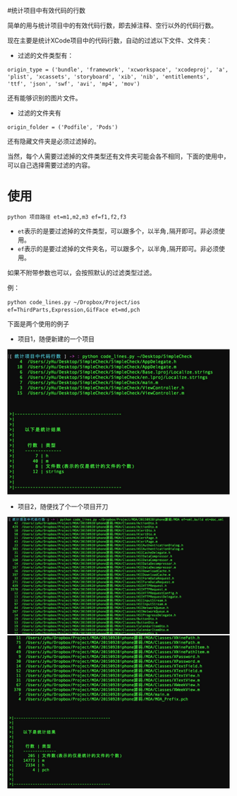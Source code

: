 #统计项目中有效代码的行数

简单的用与统计项目中的有效代码行数，即去掉注释、空行以外的代码行数。

现在主要是统计XCode项目中的代码行数，自动的过滤以下文件、文件夹：

* 过滤的文件类型有：

```
origin_type = ('bundle', 'framework', 'xcworkspace', 'xcodeproj', 'a', 'plist', 'xcassets', 'storyboard', 'xib', 'nib', 'entitlements', 'ttf', 'json', 'swf', 'avi', 'mp4', 'mov')
```

还有能够识别的图片文件。

* 过滤的文件夹有

```
origin_folder = ('Podfile', 'Pods')
```

还有隐藏文件夹是必须过滤掉的。


当然，每个人需要过滤掉的文件类型还有文件夹可能会各不相同，下面的使用中，可以自己选择需要过滤的内容。


# 使用

`python 项目路径 et=m1,m2,m3 ef=f1,f2,f3`

* `et`表示的是要过滤掉的文件类型，可以跟多个，以半角`,`隔开即可。非必须使用。
* `ef`表示的是要过滤掉的文件夹名，可以跟多个，以半角`,`隔开即可。非必须使用。

如果不附带参数也可以，会按照默认的过滤类型过滤。

例：

`python code_lines.py ~/Dropbox/Project/ios ef=ThirdParts,Expression,GifFace et=md,pch`

下面是两个使用的例子

* 项目1，随便新建的一个项目

![](t0.png)

* 项目2，随便找了个一个项目开刀

![](t1.png)
![](t2.png)